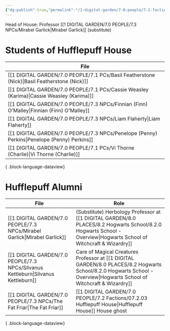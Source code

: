 ```yaml
---
{"dg-publish":true,"permalink":"/1-digital-garden/7-0-people/7-2-factions/07-2-03-hufflepuff-house/"}
---
```


Head of House: Professor [[1 DIGITAL GARDEN/7.0 PEOPLE/7.3 NPCs/Mirabel Garlick\|Mirabel Garlick]] (substitute)

# Students of Hufflepuff House

| File                                                                                            |
| ----------------------------------------------------------------------------------------------- |
| [[1 DIGITAL GARDEN/7.0 PEOPLE/7.1 PCs/Basil Featherstone (Nick)\|Basil Featherstone (Nick)]] |
| [[1 DIGITAL GARDEN/7.0 PEOPLE/7.1 PCs/Cassie Weasley (Karima)\|Cassie Weasley (Karima)]]     |
| [[1 DIGITAL GARDEN/7.0 PEOPLE/7.3 NPCs/Finnian (Finn) O'Malley\|Finnian (Finn) O'Malley]]    |
| [[1 DIGITAL GARDEN/7.0 PEOPLE/7.3 NPCs/Liam Flaherty\|Liam Flaherty]]                        |
| [[1 DIGITAL GARDEN/7.0 PEOPLE/7.3 NPCs/Penelope (Penny) Perkins\|Penelope (Penny) Perkins]]  |
| [[1 DIGITAL GARDEN/7.0 PEOPLE/7.1 PCs/Vi Thorne (Charlie)\|Vi Thorne (Charlie)]]             |

{ .block-language-dataview}

# Hufflepuff Alumni
| File                                                                                 | Role                                                                                                                  |
| ------------------------------------------------------------------------------------ | --------------------------------------------------------------------------------------------------------------------- |
| [[1 DIGITAL GARDEN/7.0 PEOPLE/7.3 NPCs/Mirabel Garlick\|Mirabel Garlick]]         | (Substitute) Herbology Professor at [[1 DIGITAL GARDEN/8.0 PLACES/8.2 Hogwarts School/8.2.0 Hogwarts School - Overview\|Hogwarts School of Witchcraft & Wizardry]]    |
| [[1 DIGITAL GARDEN/7.0 PEOPLE/7.3 NPCs/Silvanus Kettleburn\|Silvanus Kettleburn]] | Care of Magical Creatures Professor at [[1 DIGITAL GARDEN/8.0 PLACES/8.2 Hogwarts School/8.2.0 Hogwarts School - Overview\|Hogwarts School of Witchcraft & Wizardry]] |
| [[1 DIGITAL GARDEN/7.0 PEOPLE/7.3 NPCs/The Fat Friar\|The Fat Friar]]             | [[1 DIGITAL GARDEN/7.0 PEOPLE/7.2 Factions/07.2.03 Hufflepuff House\|Hufflepuff House]] House ghost                                                            |

{ .block-language-dataview}
